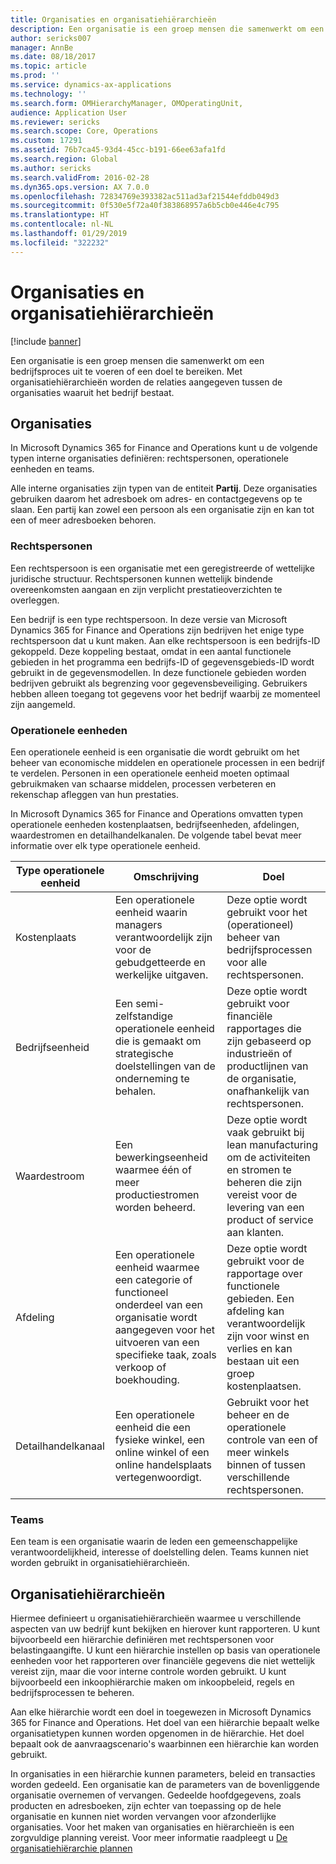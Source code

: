 ```yaml
---
title: Organisaties en organisatiehiërarchieën
description: Een organisatie is een groep mensen die samenwerkt om een bedrijfsproces uit te voeren of een doel te bereiken. Met organisatiehiërarchieën worden de relaties aangegeven tussen de organisaties waaruit het bedrijf bestaat.
author: sericks007
manager: AnnBe
ms.date: 08/18/2017
ms.topic: article
ms.prod: ''
ms.service: dynamics-ax-applications
ms.technology: ''
ms.search.form: OMHierarchyManager, OMOperatingUnit,
audience: Application User
ms.reviewer: sericks
ms.search.scope: Core, Operations
ms.custom: 17291
ms.assetid: 76b7ca45-93d4-45cc-b191-66ee63afa1fd
ms.search.region: Global
ms.author: sericks
ms.search.validFrom: 2016-02-28
ms.dyn365.ops.version: AX 7.0.0
ms.openlocfilehash: 72834769e393382ac511ad3af21544efddb049d3
ms.sourcegitcommit: 0f530e5f72a40f383868957a6b5cb0e446e4c795
ms.translationtype: HT
ms.contentlocale: nl-NL
ms.lasthandoff: 01/29/2019
ms.locfileid: "322232"
---
```

# <a name="organizations-and-organizational-hierarchies"></a>Organisaties en organisatiehiërarchieën

[!include [banner](../includes/banner.md)]

Een organisatie is een groep mensen die samenwerkt om een bedrijfsproces uit te voeren of een doel te bereiken. Met organisatiehiërarchieën worden de relaties aangegeven tussen de organisaties waaruit het bedrijf bestaat.

## <a name="organizations"></a>Organisaties

In Microsoft Dynamics 365 for Finance and Operations kunt u de volgende typen interne organisaties definiëren: rechtspersonen, operationele eenheden en teams.

Alle interne organisaties zijn typen van de entiteit **Partij**. Deze organisaties gebruiken daarom het adresboek om adres- en contactgegevens op te slaan. Een partij kan zowel een persoon als een organisatie zijn en kan tot een of meer adresboeken behoren.

### <a name="legal-entities"></a>Rechtspersonen

Een rechtspersoon is een organisatie met een geregistreerde of wettelijke juridische structuur. Rechtspersonen kunnen wettelijk bindende overeenkomsten aangaan en zijn verplicht prestatieoverzichten te overleggen.

Een bedrijf is een type rechtspersoon. In deze versie van Microsoft Dynamics 365 for Finance and Operations zijn bedrijven het enige type rechtspersoon dat u kunt maken. Aan elke rechtspersoon is een bedrijfs-ID gekoppeld. Deze koppeling bestaat, omdat in een aantal functionele gebieden in het programma een bedrijfs-ID of gegevensgebieds-ID wordt gebruikt in de gegevensmodellen. In deze functionele gebieden worden bedrijven gebruikt als begrenzing voor gegevensbeveiliging. Gebruikers hebben alleen toegang tot gegevens voor het bedrijf waarbij ze momenteel zijn aangemeld.

### <a name="operating-units"></a>Operationele eenheden

Een operationele eenheid is een organisatie die wordt gebruikt om het beheer van economische middelen en operationele processen in een bedrijf te verdelen. Personen in een operationele eenheid moeten optimaal gebruikmaken van schaarse middelen, processen verbeteren en rekenschap afleggen van hun prestaties.

In Microsoft Dynamics 365 for Finance and Operations omvatten typen operationele eenheden kostenplaatsen, bedrijfseenheden, afdelingen, waardestromen en detailhandelkanalen. De volgende tabel bevat meer informatie over elk type operationele eenheid.

| Type operationele eenheid | Omschrijving | Doel |
|---------------------|-------------|---------|
| Kostenplaats         | Een operationele eenheid waarin managers verantwoordelijk zijn voor de gebudgetteerde en werkelijke uitgaven. | Deze optie wordt gebruikt voor het (operationeel) beheer van bedrijfsprocessen voor alle rechtspersonen. |
| Bedrijfseenheid       | Een semi-zelfstandige operationele eenheid die is gemaakt om strategische doelstellingen van de onderneming te behalen. | Deze optie wordt gebruikt voor financiële rapportages die zijn gebaseerd op industrieën of productlijnen van de organisatie, onafhankelijk van rechtspersonen. |
| Waardestroom        | Een bewerkingseenheid waarmee één of meer productiestromen worden beheerd. | Deze optie wordt vaak gebruikt bij lean manufacturing om de activiteiten en stromen te beheren die zijn vereist voor de levering van een product of service aan klanten. |
| Afdeling          | Een operationele eenheid waarmee een categorie of functioneel onderdeel van een organisatie wordt aangegeven voor het uitvoeren van een specifieke taak, zoals verkoop of boekhouding. | Deze optie wordt gebruikt voor de rapportage over functionele gebieden. Een afdeling kan verantwoordelijk zijn voor winst en verlies en kan bestaan uit een groep kostenplaatsen. |
| Detailhandelkanaal      | Een operationele eenheid die een fysieke winkel, een online winkel of een online handelsplaats vertegenwoordigt. | Gebruikt voor het beheer en de operationele controle van een of meer winkels binnen of tussen verschillende rechtspersonen. |

### <a name="teams"></a>Teams

Een team is een organisatie waarin de leden een gemeenschappelijke verantwoordelijkheid, interesse of doelstelling delen. Teams kunnen niet worden gebruikt in organisatiehiërarchieën.

## <a name="organizational-hierarchies"></a>Organisatiehiërarchieën

Hiermee definieert u organisatiehiërarchieën waarmee u verschillende aspecten van uw bedrijf kunt bekijken en hierover kunt rapporteren. U kunt bijvoorbeeld een hiërarchie definiëren met rechtspersonen voor belastingaangifte. U kunt een hiërarchie instellen op basis van operationele eenheden voor het rapporteren over financiële gegevens die niet wettelijk vereist zijn, maar die voor interne controle worden gebruikt. U kunt bijvoorbeeld een inkoophiërarchie maken om inkoopbeleid, regels en bedrijfsprocessen te beheren.

Aan elke hiërarchie wordt een doel in toegewezen in Microsoft Dynamics 365 for Finance and Operations. Het doel van een hiërarchie bepaalt welke organisatietypen kunnen worden opgenomen in de hiërarchie. Het doel bepaalt ook de aanvraagscenario's waarbinnen een hiërarchie kan worden gebruikt.

In organisaties in een hiërarchie kunnen parameters, beleid en transacties worden gedeeld. Een organisatie kan de parameters van de bovenliggende organisatie overnemen of vervangen. Gedeelde hoofdgegevens, zoals producten en adresboeken, zijn echter van toepassing op de hele organisatie en kunnen niet worden vervangen voor afzonderlijke organisaties. Voor het maken van organisaties en hiërarchieën is een zorgvuldige planning vereist. Voor meer informatie raadpleegt u [De organisatiehiërarchie plannen](plan-organizational-hierarchy.md)
